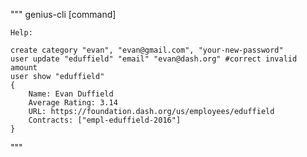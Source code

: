 """
	genius-cli [command] 

	Help:

	create category "evan", "evan@gmail.com", "your-new-password"
	user update "eduffield" "email" "evan@dash.org" #correct invalid amount
	user show "eduffield"
	{
		Name: Evan Duffield
		Average Rating: 3.14
		URL: https://foundation.dash.org/us/employees/eduffield
		Contracts: ["empl-eduffield-2016"]
	}


"""